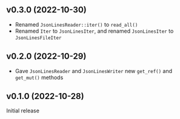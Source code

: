 v0.3.0 (2022-10-30)
-------------------
- Renamed `JsonLinesReader::iter()` to `read_all()`
- Renamed `Iter` to `JsonLinesIter`, and renamed `JsonLinesIter` to
  `JsonLinesFileIter`

v0.2.0 (2022-10-29)
-------------------
- Gave `JsonLinesReader` and `JsonLinesWriter` new `get_ref()` and `get_mut()`
  methods

v0.1.0 (2022-10-28)
-------------------
Initial release
